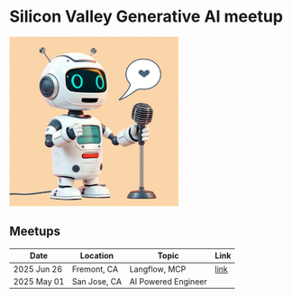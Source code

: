 # Silicon Valley Generative AI meetup

<img src="images/logo-1.png" width="300" alt="SV GenAI Logo" />

## Meetups

| Date       | Location   | Topic | Link |
|------------|------------|-------|------|
|  2025 Jun 26          |    Fremont, CA        |  Langflow, MCP      |   [link](meetups/2025-06-26.md)   |
|  2025 May 01          |    San Jose, CA        |  AI Powered Engineer      |      |



